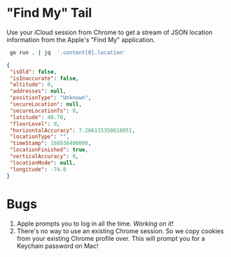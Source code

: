 # "Find My" Tail

Use your iCloud session from Chrome to get a stream of JSON location information from
the Apple's "Find My" application.

```bash
 go run . | jq  '.content[0].location'
 ```
 ```json
 {
  "isOld": false,
  "isInaccurate": false,
  "altitude": 0,
  "addresses": null,
  "positionType": "Unknown",
  "secureLocation": null,
  "secureLocationTs": 0,
  "latitude": 40.70,
  "floorLevel": 0,
  "horizontalAccuracy": 7.266115350618051,
  "locationType": "",
  "timeStamp": 168936400000,
  "locationFinished": true,
  "verticalAccuracy": 0,
  "locationMode": null,
  "longitude": -74.0
}
```

# Bugs

1. Apple prompts you to log in all the time. *Working on it!*
2. There's no way to use an existing Chrome session. So we copy cookies from your existing Chrome profile over. This will prompt you for a Keychain password on Mac!